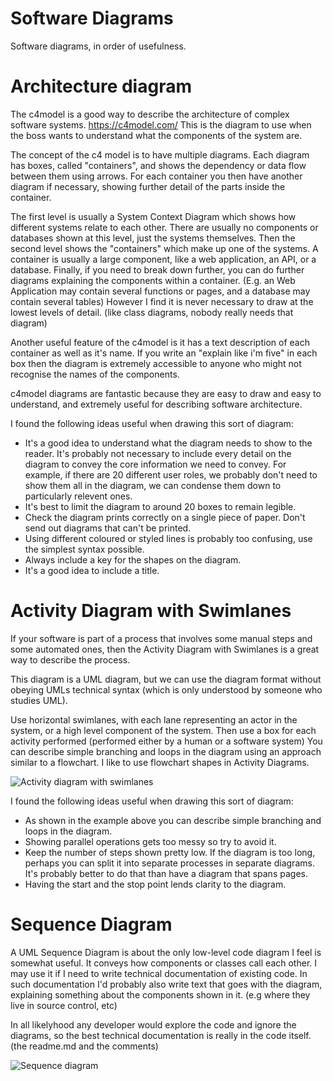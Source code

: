 # Software Diagrams

Software diagrams, in order of usefulness.

# Architecture diagram

The c4model is a good way to describe the architecture of complex software systems.  https://c4model.com/  This is the diagram to use when the boss wants to understand what the components of the system are.

The concept of the c4 model is to have multiple diagrams.  Each diagram has boxes, called "containers", and shows the dependency or data flow between them using arrows.  For each container you then have another diagram if necessary, showing further detail of the parts inside the container.

The first level is usually a System Context Diagram which shows how different systems relate to each other.  There are usually no components or databases shown at this level, just the systems themselves.  Then the second level shows the "containers" which make up one of the systems.  A container is usually a large component, like a web application, an API, or a database.   Finally, if you need to break down further, you can do further diagrams explaining the components within a container.  (E.g. an Web Application may contain several functions or pages, and a database may contain several tables)  However I find it is never necessary to draw at the lowest levels of detail.  (like class diagrams, nobody really needs that diagram)

Another useful feature of the c4model is it has a text description of each container as well as it's name.  If you write an "explain like i'm five" in each box then the diagram is extremely accessible to anyone who might not recognise the names of the components.

c4model diagrams are fantastic because they are easy to draw and easy to understand, and extremely useful for describing software architecture.

I found the following ideas useful when drawing this sort of diagram:

* It's a good idea to understand what the diagram needs to show to the reader.  It's probably not necessary to include every detail on the diagram to convey the core information we need to convey.  For example, if there are 20 different user roles, we probably don't need to show them all in the diagram, we can condense them down to particularly relevent ones.
* It's best to limit the diagram to around 20 boxes to remain legible.
* Check the diagram prints correctly on a single piece of paper.  Don't send out diagrams that can't be printed.
* Using different coloured or styled lines is probably too confusing, use the simplest syntax possible.
* Always include a key for the shapes on the diagram.
* It's a good idea to include a title.

# Activity Diagram with Swimlanes

If your software is part of a process that involves some manual steps and some automated ones, then the Activity Diagram with Swimlanes is a great way to describe the process.

This diagram is a UML diagram, but we can use the diagram format without obeying UMLs technical syntax (which is only understood by someone who studies UML).

Use horizontal swimlanes, with each lane representing an actor in the system, or a high level component of the system.  Then use a box for each activity performed (performed either by a human or a software system)  You can describe simple branching and loops in the diagram using an approach similar to a flowchart.  I like to use flowchart shapes in Activity Diagrams.

![Activity diagram with swimlanes](http://agilemodeling.com/images/style/activityDiagramProcessExpenses.gif)

I found the following ideas useful when drawing this sort of diagram:

* As shown in the example above you can describe simple branching and loops in the diagram.
* Showing parallel operations gets too messy so try to avoid it.
* Keep the number of steps shown pretty low.  If the diagram is too long, perhaps you can split it into separate processes in separate diagrams.  It's probably better to do that than have a diagram that spans pages.
* Having the start and the stop point lends clarity to the diagram. 

# Sequence Diagram

A UML Sequence Diagram is about the only low-level code diagram I feel is somewhat useful.  It conveys how components or classes call each other.  I may use it if I need to write technical documentation of existing code.  In such documentation I'd probably also write text that goes with the diagram, explaining something about the components shown in it.  (e.g where they live in source control, etc)

In all likelyhood any developer would explore the code and ignore the diagrams, so the best technical documentation is really in the code itself.  (the readme.md and the comments)

![Sequence diagram](http://agilemodeling.com/images/models/sequenceDiagramEnrollInSeminar.jpg)










